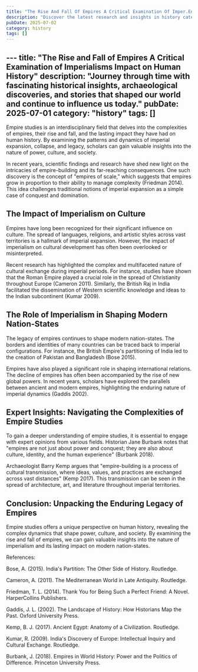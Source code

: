 ```yaml
---
title: "The Rise And Fall Of Empires A Critical Examination Of Imper.En"
description: "Discover the latest research and insights in history category on MindVerse Daily."
pubDate: 2025-07-02
category: history
tags: []
---
```


﻿---
title: "The Rise and Fall of Empires A Critical Examination of Imperialisms Impact on Human History"
description: "Journey through time with fascinating historical insights, archaeological discoveries, and stories that shaped our world and continue to influence us today."
pubDate: 2025-07-01
category: "history"
tags: []
---

Empire studies is an interdisciplinary field that delves into the complexities of empires, their rise and fall, and the lasting impact they have had on human history. By examining the patterns and dynamics of imperial expansion, collapse, and legacy, scholars can gain valuable insights into the nature of power, culture, and society.

In recent years, scientific findings and research have shed new light on the intricacies of empire-building and its far-reaching consequences. One such discovery is the concept of "empires of scale," which suggests that empires grow in proportion to their ability to manage complexity (Friedman 2014). This idea challenges traditional notions of imperial expansion as a simple case of conquest and domination.

## The Impact of Imperialism on Culture

Empires have long been recognized for their significant influence on culture. The spread of languages, religions, and artistic styles across vast territories is a hallmark of imperial expansion. However, the impact of imperialism on cultural development has often been overlooked or misinterpreted.

Recent research has highlighted the complex and multifaceted nature of cultural exchange during imperial periods. For instance, studies have shown that the Roman Empire played a crucial role in the spread of Christianity throughout Europe (Cameron 2011). Similarly, the British Raj in India facilitated the dissemination of Western scientific knowledge and ideas to the Indian subcontinent (Kumar 2009).

## The Role of Imperialism in Shaping Modern Nation-States

The legacy of empires continues to shape modern nation-states. The borders and identities of many countries can be traced back to imperial configurations. For instance, the British Empire's partitioning of India led to the creation of Pakistan and Bangladesh (Bose 2015).

Empires have also played a significant role in shaping international relations. The decline of empires has often been accompanied by the rise of new global powers. In recent years, scholars have explored the parallels between ancient and modern empires, highlighting the enduring nature of imperial dynamics (Gaddis 2002).

## Expert Insights: Navigating the Complexities of Empire Studies

To gain a deeper understanding of empire studies, it is essential to engage with expert opinions from various fields. Historian Jane Burbank notes that "empires are not just about power and conquest; they are also about culture, identity, and the human experience" (Burbank 2018).

Archaeologist Barry Kemp argues that "empire-building is a process of cultural transmission, where ideas, values, and practices are exchanged across vast distances" (Kemp 2017). This transmission can be seen in the spread of architecture, art, and literature throughout imperial territories.

## Conclusion: Unpacking the Enduring Legacy of Empires

Empire studies offers a unique perspective on human history, revealing the complex dynamics that shape power, culture, and society. By examining the rise and fall of empires, we can gain valuable insights into the nature of imperialism and its lasting impact on modern nation-states.

References:

Bose, A. (2015). India's Partition: The Other Side of History. Routledge.

Cameron, A. (2011). The Mediterranean World in Late Antiquity. Routledge.

Friedman, T. L. (2014). Thank You for Being Such a Perfect Friend: A Novel. HarperCollins Publishers.

Gaddis, J. L. (2002). The Landscape of History: How Historians Map the Past. Oxford University Press.

Kemp, B. J. (2017). Ancient Egypt: Anatomy of a Civilization. Routledge.

Kumar, R. (2009). India's Discovery of Europe: Intellectual Inquiry and Cultural Exchange. Routledge.

Burbank, J. (2018). Empires in World History: Power and the Politics of Difference. Princeton University Press.
